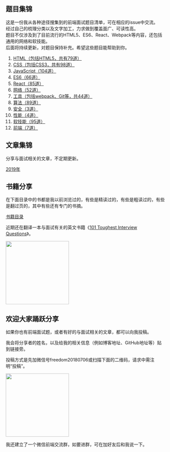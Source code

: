 
## 题目集锦

这是一份我从各种途径搜集到的前端面试题目清单，可在相应的issue中交流。  
经过自己的梳理分类以及文字加工，力求做到覆盖面广、可读性高。  
题目不仅涉及到了目前流行的HTML5、ES6、React、Webpack等内容，还包括通用的网络和软技能。  
后面将持续更新，对题目保持补充。希望这些题目能帮助到你。  

1. [HTML（包括HTML5，共有79道）](https://github.com/pwstrick/daily/blob/master/interview/html.md)
2. [CSS（包括CSS3，共有98道）](https://github.com/pwstrick/daily/blob/master/interview/css.md)
3. [JavaScript（104道）](https://github.com/pwstrick/daily/blob/master/interview/javascript.md)
4. [ES6（66道）](https://github.com/pwstrick/daily/blob/master/interview/es6.md)
5. [React（85道）](https://github.com/pwstrick/daily/blob/master/interview/react.md)
6. [网络（52道）](https://github.com/pwstrick/daily/blob/master/interview/network.md)
7. [工具（包括webpack、Git等，共44道）](https://github.com/pwstrick/daily/blob/master/interview/tool.md)
8. [算法（89道）](https://github.com/pwstrick/daily/blob/master/interview/algorithm.md)
9. [安全（3道）](https://github.com/pwstrick/daily/blob/master/interview/security.md)
10. [性能（4道）](https://github.com/pwstrick/daily/blob/master/interview/performance.md)
11. [软技能（95道）](https://github.com/pwstrick/daily/blob/master/interview/skill.md)
12. [前端（7道）](https://github.com/pwstrick/daily/blob/master/interview/fe.md)

## 文章集锦
分享与面试相关的文章，不定期更新。

[2019年](https://github.com/pwstrick/daily/blob/master/article/2019.md)

## 书籍分享

在下面目录中的书都是我以前浏览过的，有些是精读过的，有些是粗读过的，有些是翻过页的，其中有些还有专门的书摘。

[书籍目录](https://github.com/pwstrick/daily/blob/master/book/names.md)

近期还在翻译一本与面试有关的英文书籍《[101 Toughest Interview Questions](https://github.com/pwstrick/daily/blob/master/book/contents.md)》。

<img src="https://github.com/pwstrick/daily/raw/master/assets/img/101-interview-cover.png" width="200" />

## 欢迎大家踊跃分享
如果你也有前端面试题，或者有好的与面试相关的文章，都可以向我投稿。

我会将分享者的姓名，以及给我的相关信息（例如博客地址、GitHub地址等）贴到链接旁。

投稿方式是先加微信号freedom20180706或扫描下面的二维码，请求中需注明“投稿”。

<img src="https://github.com/pwstrick/daily/raw/master/assets/img/qrcode.jpg" width="200" />

我还建立了一个微信前端交流群，如要进群，可在加好友后和我说一下。







